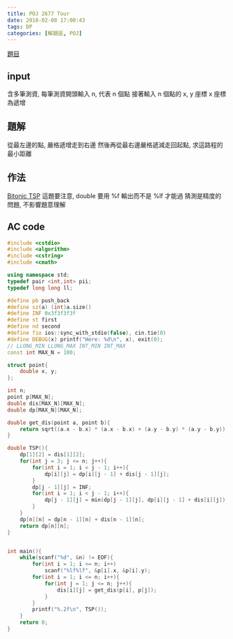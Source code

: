 ```yaml
---
title: POJ 2677 Tour
date: 2018-02-08 17:00:43
tags: DP
categories: [解題區, POJ]
---
```


[題目](http://poj.org/problem?id=2677)

## input
含多筆測資, 每筆測資開頭輸入 n, 代表 n 個點
接著輸入 n 個點的 x, y 座標
x 座標為遞增

## 題解
從最左邊的點, 嚴格遞增走到右邊
然後再從最右邊嚴格遞減走回起點, 求這路程的最小距離

## 作法
[Bitonic TSP](http://abcd40404.github.io/2018/02/08/template-bitonic-tsp/)
這題要注意, double 要用 %f 輸出而不是 %lf 才能過
猜測是精度的問題, 不影響題意理解

## AC code
```cpp
#include <cstdio>
#include <algorithm>
#include <cstring>
#include <cmath>

using namespace std;
typedef pair <int,int> pii;
typedef long long ll;

#define pb push_back
#define sz(a) (int)a.size()
#define INF 0x3f3f3f3f
#define st first
#define nd second
#define fio ios::sync_with_stdio(false), cin.tie(0)
#define DEBUG(x) printf("Here: %d\n", x), exit(0);
// LLONG_MIN LLONG_MAX INT_MIN INT_MAX
const int MAX_N = 100;

struct point{
    double x, y;
};

int n;
point p[MAX_N];
double dis[MAX_N][MAX_N];
double dp[MAX_N][MAX_N];

double get_dis(point a, point b){
    return sqrt((a.x - b.x) * (a.x - b.x) + (a.y - b.y) * (a.y - b.y));
}

double TSP(){
    dp[1][2] = dis[1][2];
    for(int j = 3; j <= n; j++){
        for(int i = 1; i < j - 1; i++){
            dp[i][j] = dp[i][j - 1] + dis[j - 1][j];
        }
        dp[j - 1][j] = INF;
        for(int i = 1; i < j - 1; i++){
            dp[j - 1][j] = min(dp[j - 1][j], dp[i][j - 1] + dis[i][j]);
        }
    }
    dp[n][n] = dp[n - 1][n] + dis[n - 1][n];
    return dp[n][n];
}


int main(){
    while(scanf("%d", &n) != EOF){
        for(int i = 1; i <= n; i++)
            scanf("%lf%lf", &p[i].x, &p[i].y);
        for(int i = 1; i <= n; i++){
            for(int j = 1; j <= n; j++){
                dis[i][j] = get_dis(p[i], p[j]);
            }
        }
        printf("%.2f\n", TSP());
    }
    return 0;
}
```
